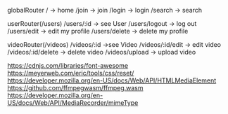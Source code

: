 globalRouter
/ -> home
/join -> join
/login -> login
/search -> search

userRouter(/users)
/users/:id -> see User
/users/logout -> log out
/users/edit -> edit my profile
/users/delete -> delete my profile

videoRouter(/videos)
/videos/:id ->see Video
/videos/:id/edit -> edit video
/videos/:id/delete -> delete video
/videos/upload -> upload video

https://cdnjs.com/libraries/font-awesome
https://meyerweb.com/eric/tools/css/reset/
https://developer.mozilla.org/en-US/docs/Web/API/HTMLMediaElement
https://github.com/ffmpegwasm/ffmpeg.wasm
https://developer.mozilla.org/en-US/docs/Web/API/MediaRecorder/mimeType